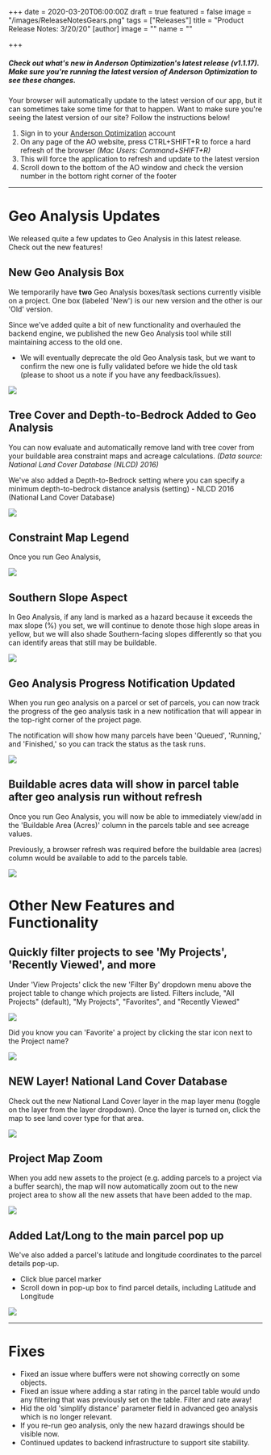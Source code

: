 +++
date = 2020-03-20T06:00:00Z
draft = true
featured = false
image = "/images/ReleaseNotesGears.png"
tags = ["Releases"]
title = "Product Release Notes: 3/20/20"
[author]
image = ""
name = ""

+++
##### _Check out what's new in Anderson Optimization's latest release (v1.1.17). Make sure you're running the latest version of Anderson Optimization to see these changes._

Your browser will automatically update to the latest version of our app, but it can sometimes take some time for that to happen. Want to make sure you're seeing the latest version of our site? Follow the instructions below!

1. Sign in to your [Anderson Optimization](https://energy-opt.auth0.com/login?state=g6Fo2SBzNTN6Sm1hM2tnUk11cXpmUG9NNERkMHd4N1lObmlyeKN0aWTZIFdaVjNDdHFSR2lGSTV6Uk9DY3BTcmlUODFJQTlaMlIyo2NpZNkgdDVqOElEcG9scERBOHY5Vm1DQUd4dWpiakwwN29OWUg&client=t5j8IDpolpDA8v9VmCAGxujbjL07oNYH&protocol=oauth2&response_type=token%20id_token&redirect_uri=https%3A%2F%2Fandersonopt.com%2Fauth%2Fcallback&audience=https%3A%2F%2Fenergy-opt.auth0.com%2Fuserinfo&nonce=mSRK_Q3Uw7s\~HbtnLshx8fxuUX1l7H73&scope=openid%20profile%20email&auth0Client=eyJuYW1lIjoiYW5ndWxhci1hdXRoMCIsInZlcnNpb24iOiIzLjAuNCIsImVudiI6eyJhdXRoMC1qcyI6IjkuMTAuNCIsImF1dGgwLmpzIjoiOS4xMC40In19 "login") account
2. On any page of the AO website, press CTRL+SHIFT+R to force a hard refresh of the browser _(Mac Users: Command+SHIFT+R)_
3. This will force the application to refresh and update to the latest version
4. Scroll down to the bottom of the AO window and check the version number in the bottom right corner of the footer

***

# **Geo Analysis Updates**

We released quite a few updates to Geo Analysis in this latest release. Check out the new features!

## New Geo Analysis Box

We temporarily have **two** Geo Analysis boxes/task sections currently visible on a project. One box (labeled 'New') is our new version and the other is our 'Old' version.

Since we've added quite a bit of new functionality and overhauled the backend engine, we published the new Geo Analysis tool while still maintaining access to the old one.

* We will eventually deprecate the old Geo Analysis task, but we want to confirm the new one is fully validated before we hide the old task (please to shoot us a note if you have any feedback/issues).

![](/images/NewGeoAnalysis.png)

## Tree Cover and Depth-to-Bedrock Added to Geo Analysis

You can now evaluate and automatically remove land with tree cover from your buildable area constraint maps and acreage calculations. _(Data source: National Land Cover Database (NLCD) 2016)_

We've also added a Depth-to-Bedrock setting where you can specify a minimum depth-to-bedrock distance analysis (setting) - NLCD 2016 (National Land Cover Database)

![](/images/TreesDepthtoBedrock.png)

## Constraint Map Legend

Once you run Geo Analysis,

![](/images/LegendConstraintMap.png)

## Southern Slope Aspect

In Geo Analysis, if any land is marked as a hazard because it exceeds the max slope (%) you set, we will continue to denote those high slope areas in yellow, but we will also shade Southern-facing slopes differently so that you can identify areas that still may be buildable.

![](/images/SouthernAspect.png)

## Geo Analysis Progress Notification Updated

When you run geo analysis on a parcel or set of parcels, you can now track the progress of the geo analysis task in a new notification that will appear in the top-right corner of the project page.

The notification will show how many parcels have been 'Queued', 'Running,' and 'Finished,' so you can track the status as the task runs.

![](/images/NewGeoAnalysisStatusNotification.png)

## Buildable acres data will show in parcel table after geo analysis run without refresh

Once you run Geo Analysis, you will now be able to immediately view/add in the 'Buildable Area (Acres)' column in the parcels table and see acreage values.

Previously, a browser refresh was required before the buildable area (acres) column would be available to add to the parcels table.

![](/images/BuildableAreaCalc.png)

# **Other New Features and Functionality**

## Quickly filter projects to see 'My Projects', 'Recently Viewed', and more

Under 'View Projects' click the new 'Filter By' dropdown menu above the project table to change which projects are listed. Filters include, "All Projects" (default), "My Projects", "Favorites", and "Recently Viewed"

![](/images/FilterByDropdown.png)

Did you know you can 'Favorite' a project by clicking the star icon next to the Project name?

![](/images/Favorite.png)

## NEW Layer! National Land Cover Database

Check out the new National Land Cover layer in the map layer menu (toggle on the layer from the layer dropdown). Once the layer is turned on, click the map to see land cover type for that area.

![](/images/NLCD.png)

## Project Map Zoom

When you add new assets to the project (e.g. adding parcels to a project via a buffer search), the map will now automatically zoom out to the new project area to show all the new assets that have been added to the map.

![](/images/ProjectZoom.png)

## Added Lat/Long to the main parcel pop up

We've also added a parcel's latitude and longitude coordinates to the parcel details pop-up.

* Click blue parcel marker
* Scroll down in pop-up box to find parcel details, including Latitude and Longitude

![](/images/LatLongPopUp.png)

***

# **Fixes**

* Fixed an issue where buffers were not showing correctly on some objects.
* Fixed an issue where adding a star rating in the parcel table would undo any filtering that was previously set on the table. Filter and rate away!
* Hid the old 'simplify distance' parameter field in advanced geo analysis which is no longer relevant.
* If you re-run geo analysis, only the new hazard drawings should be visible now. 
* Continued updates to backend infrastructure to support site stability.
